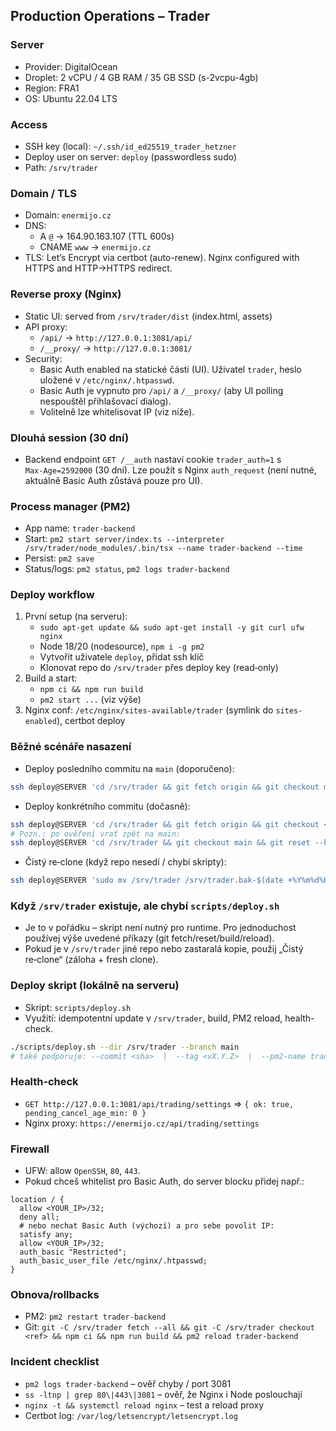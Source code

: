 ## Production Operations – Trader

### Server
- Provider: DigitalOcean
- Droplet: 2 vCPU / 4 GB RAM / 35 GB SSD (s-2vcpu-4gb)
- Region: FRA1
- OS: Ubuntu 22.04 LTS

### Access
- SSH key (local): `~/.ssh/id_ed25519_trader_hetzner`
- Deploy user on server: `deploy` (passwordless sudo)
- Path: `/srv/trader`

### Domain / TLS
- Domain: `enermijo.cz`
- DNS:
  - A `@` → 164.90.163.107 (TTL 600s)
  - CNAME `www` → `enermijo.cz`
- TLS: Let’s Encrypt via certbot (auto-renew). Nginx configured with HTTPS and HTTP→HTTPS redirect.

### Reverse proxy (Nginx)
- Static UI: served from `/srv/trader/dist` (index.html, assets)
- API proxy:
  - `/api/` → `http://127.0.0.1:3081/api/`
  - `/__proxy/` → `http://127.0.0.1:3081/`
- Security:
  - Basic Auth enabled na statické části (UI). Uživatel `trader`, heslo uložené v `/etc/nginx/.htpasswd`.
  - Basic Auth je vypnuto pro `/api/` a `/__proxy/` (aby UI polling nespouštěl přihlašovací dialog).
  - Volitelně lze whitelisovat IP (viz níže).

### Dlouhá session (30 dní)
- Backend endpoint `GET /__auth` nastaví cookie `trader_auth=1` s `Max‑Age=2592000` (30 dní). Lze použít s Nginx `auth_request` (není nutné, aktuálně Basic Auth zůstává pouze pro UI).

### Process manager (PM2)
- App name: `trader-backend`
- Start: `pm2 start server/index.ts --interpreter /srv/trader/node_modules/.bin/tsx --name trader-backend --time`
- Persist: `pm2 save`
- Status/logs: `pm2 status`, `pm2 logs trader-backend`

### Deploy workflow
1) První setup (na serveru):
   - `sudo apt-get update && sudo apt-get install -y git curl ufw nginx`
   - Node 18/20 (nodesource), `npm i -g pm2`
   - Vytvořit uživatele `deploy`, přidat ssh klíč
   - Klonovat repo do `/srv/trader` přes deploy key (read‑only)
2) Build a start:
   - `npm ci && npm run build`
   - `pm2 start ...` (viz výše)
3) Nginx conf: `/etc/nginx/sites-available/trader` (symlink do `sites-enabled`), certbot deploy

### Běžné scénáře nasazení
- Deploy posledního commitu na `main` (doporučeno):
```bash
ssh deploy@SERVER 'cd /srv/trader && git fetch origin && git checkout main && git reset --hard origin/main && npm ci && npm run -s build && pm2 reload trader-backend --update-env'
```
- Deploy konkrétního commitu (dočasně):
```bash
ssh deploy@SERVER 'cd /srv/trader && git fetch origin && git checkout <SHA> && npm ci && npm run -s build && pm2 restart trader-backend --update-env'
# Pozn.: po ověření vrať zpět na main:
ssh deploy@SERVER 'cd /srv/trader && git checkout main && git reset --hard origin/main && npm ci && npm run -s build && pm2 reload trader-backend'
```
- Čistý re‑clone (když repo nesedí / chybí skripty):
```bash
ssh deploy@SERVER 'sudo mv /srv/trader /srv/trader.bak-$(date +%Y%m%d%H%M%S) && sudo -u deploy git clone git@github.com:Petrpejsek/crypto-trading-analyzer.git /srv/trader && cd /srv/trader && npm ci && npm run -s build && pm2 start server/index.ts --interpreter /srv/trader/node_modules/.bin/tsx --name trader-backend --time'
```

### Když `/srv/trader` existuje, ale chybí `scripts/deploy.sh`
- Je to v pořádku – skript není nutný pro runtime. Pro jednoduchost používej výše uvedené příkazy (git fetch/reset/build/reload).
- Pokud je v `/srv/trader` jiné repo nebo zastaralá kopie, použij „Čistý re‑clone“ (záloha + fresh clone).

### Deploy skript (lokálně na serveru)
- Skript: `scripts/deploy.sh`
- Využití: idempotentní update v `/srv/trader`, build, PM2 reload, health-check.
```bash
./scripts/deploy.sh --dir /srv/trader --branch main
# také podporuje: --commit <sha>  |  --tag <vX.Y.Z>  |  --pm2-name trader-backend  |  --dry-run
```

### Health‑check
- `GET http://127.0.0.1:3081/api/trading/settings` ⇒ `{ ok: true, pending_cancel_age_min: 0 }`
- Nginx proxy: `https://enermijo.cz/api/trading/settings`

### Firewall
- UFW: allow `OpenSSH`, `80`, `443`.
- Pokud chceš whitelist pro Basic Auth, do server blocku přidej např.:
```nginx
location / {
  allow <YOUR_IP>/32;
  deny all;
  # nebo nechat Basic Auth (výchozí) a pro sebe povolit IP:
  satisfy any;
  allow <YOUR_IP>/32;
  auth_basic "Restricted";
  auth_basic_user_file /etc/nginx/.htpasswd;
}
```

### Obnova/rollbacks
- PM2: `pm2 restart trader-backend`
- Git: `git -C /srv/trader fetch --all && git -C /srv/trader checkout <ref> && npm ci && npm run build && pm2 reload trader-backend`

### Incident checklist
- `pm2 logs trader-backend` – ověř chyby / port 3081
- `ss -ltnp | grep 80\|443\|3081` – ověř, že Nginx i Node poslouchají
- `nginx -t && systemctl reload nginx` – test a reload proxy
- Certbot log: `/var/log/letsencrypt/letsencrypt.log`



